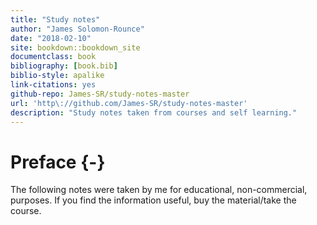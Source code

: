 ```yaml
--- 
title: "Study notes"
author: "James Solomon-Rounce"
date: "2018-02-10"
site: bookdown::bookdown_site 
documentclass: book
bibliography: [book.bib]
biblio-style: apalike
link-citations: yes
github-repo: James-SR/study-notes-master
url: 'http\://github.com/James-SR/study-notes-master'
description: "Study notes taken from courses and self learning."
---
```


# Preface {-}

The following notes were taken by me for educational, non-commercial, purposes. If you find the information useful, buy the material/take the course.
